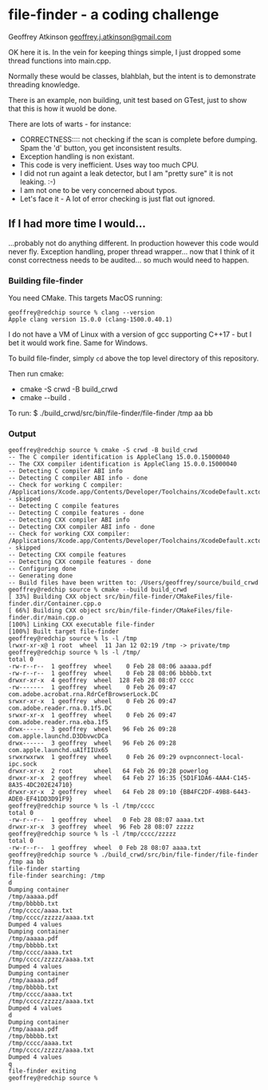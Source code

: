 # file-finder - a coding challenge

Geoffrey Atkinson
geoffrey.j.atkinson@gmail.com

OK here it is.  In the vein for keeping things simple, I just dropped some thread functions into main.cpp.

Normally these would be classes, blahblah, but the intent is to demonstrate threading knowledge.

There is an example, non building, unit test based on GTest, just to show that this is how it wuold be done.

There are lots of warts - for instance:
* CORRECTNESS:::: not checking if the scan is complete before dumping.  Spam the 'd' button, you get inconsistent results.
* Exception handling is non existant.
* This code is very inefficient.  Uses way too much CPU.
* I did not run againt a leak detector, but I am "pretty sure" it is not leaking.  :-)
* I am not one to be very concerned about typos.
* Let's face it - A lot of error checking is just flat out ignored.

## If I had more time I would...

...probably not do anything different.  In production however this code would never fly.  Exception handling, proper thread wrapper... now that I think of it const correctness needs to be audited... so much would need to happen.

### Building file-finder

You need CMake.  This targets MacOS running:
```
geoffrey@redchip source % clang --version
Apple clang version 15.0.0 (clang-1500.0.40.1)
```

I do not have a VM of Linux with a version of gcc supporting C++17 - but I bet it would work fine.  Same for Windows.

To build file-finder, simply `cd` above the top level directory of this repository.

Then run cmake:
 * cmake -S crwd -B build_crwd
 * cmake --build .

 To run:
    $ ./build_crwd/src/bin/file-finder/file-finder /tmp aa bb
    
### Output
```
geoffrey@redchip source % cmake -S crwd -B build_crwd                            
-- The C compiler identification is AppleClang 15.0.0.15000040
-- The CXX compiler identification is AppleClang 15.0.0.15000040
-- Detecting C compiler ABI info
-- Detecting C compiler ABI info - done
-- Check for working C compiler: /Applications/Xcode.app/Contents/Developer/Toolchains/XcodeDefault.xctoolchain/usr/bin/cc - skipped
-- Detecting C compile features
-- Detecting C compile features - done
-- Detecting CXX compiler ABI info
-- Detecting CXX compiler ABI info - done
-- Check for working CXX compiler: /Applications/Xcode.app/Contents/Developer/Toolchains/XcodeDefault.xctoolchain/usr/bin/c++ - skipped
-- Detecting CXX compile features
-- Detecting CXX compile features - done
-- Configuring done
-- Generating done
-- Build files have been written to: /Users/geoffrey/source/build_crwd
geoffrey@redchip source % cmake --build build_crwd                                                     
[ 33%] Building CXX object src/bin/file-finder/CMakeFiles/file-finder.dir/Container.cpp.o
[ 66%] Building CXX object src/bin/file-finder/CMakeFiles/file-finder.dir/main.cpp.o
[100%] Linking CXX executable file-finder
[100%] Built target file-finder
geoffrey@redchip source % ls -l /tmp                                                                   
lrwxr-xr-x@ 1 root  wheel  11 Jan 12 02:19 /tmp -> private/tmp
geoffrey@redchip source % ls -l /tmp/
total 0
-rw-r--r--  1 geoffrey  wheel    0 Feb 28 08:06 aaaaa.pdf
-rw-r--r--  1 geoffrey  wheel    0 Feb 28 08:06 bbbbb.txt
drwxr-xr-x  4 geoffrey  wheel  128 Feb 28 08:07 cccc
-rw-------  1 geoffrey  wheel    0 Feb 26 09:47 com.adobe.acrobat.rna.RdrCefBrowserLock.DC
srwxr-xr-x  1 geoffrey  wheel    0 Feb 26 09:47 com.adobe.reader.rna.0.1f5.DC
srwxr-xr-x  1 geoffrey  wheel    0 Feb 26 09:47 com.adobe.reader.rna.eba.1f5
drwx------  3 geoffrey  wheel   96 Feb 26 09:28 com.apple.launchd.D3DbvwcDCa
drwx------  3 geoffrey  wheel   96 Feb 26 09:28 com.apple.launchd.uAIfIIUx65
srwxrwxrwx  1 geoffrey  wheel    0 Feb 26 09:29 ovpnconnect-local-ipc.sock
drwxr-xr-x  2 root      wheel   64 Feb 26 09:28 powerlog
drwxr-xr-x  2 geoffrey  wheel   64 Feb 27 16:35 {5D1F1DA6-4AA4-C145-8A35-4DC202E24710}
drwxr-xr-x  2 geoffrey  wheel   64 Feb 28 09:10 {BB4FC2DF-49B8-6443-ADE0-EF41DD3D91F9}
geoffrey@redchip source % ls -l /tmp/cccc 
total 0
-rw-r--r--  1 geoffrey  wheel   0 Feb 28 08:07 aaaa.txt
drwxr-xr-x  3 geoffrey  wheel  96 Feb 28 08:07 zzzzz
geoffrey@redchip source % ls -l /tmp/cccc/zzzzz 
total 0
-rw-r--r--  1 geoffrey  wheel  0 Feb 28 08:07 aaaa.txt
geoffrey@redchip source % ./build_crwd/src/bin/file-finder/file-finder /tmp aa bb                      
file-finder starting
file-finder searching: /tmp
d
Dumping container
/tmp/aaaaa.pdf
/tmp/bbbbb.txt
/tmp/cccc/aaaa.txt
/tmp/cccc/zzzzz/aaaa.txt
Dumped 4 values
Dumping container
/tmp/aaaaa.pdf
/tmp/bbbbb.txt
/tmp/cccc/aaaa.txt
/tmp/cccc/zzzzz/aaaa.txt
Dumped 4 values
Dumping container
/tmp/aaaaa.pdf
/tmp/bbbbb.txt
/tmp/cccc/aaaa.txt
/tmp/cccc/zzzzz/aaaa.txt
Dumped 4 values
d
Dumping container
/tmp/aaaaa.pdf
/tmp/bbbbb.txt
/tmp/cccc/aaaa.txt
/tmp/cccc/zzzzz/aaaa.txt
Dumped 4 values
q
file-finder exiting
geoffrey@redchip source % 
```